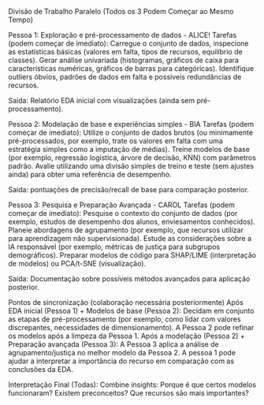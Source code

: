 Divisão de Trabalho Paralelo (Todos os 3 Podem Começar ao Mesmo Tempo)

Pessoa 1: Exploração e pré-processamento de dados - ALICE!
Tarefas (podem começar de imediato):
Carregue o conjunto de dados, inspecione as estatísticas básicas (valores em falta, tipos de recursos, equilíbrio de classes).
Gerar análise univariada (histogramas, gráficos de caixa para características numéricas, gráficos de barras para categóricas).
Identifique outliers óbvios, padrões de dados em falta e possíveis redundâncias de recursos.

Saída: Relatório EDA inicial com visualizações (ainda sem pré-processamento).


Pessoa 2: Modelação de base e experiências simples - BIA
Tarefas (podem começar de imediato):
Utilize o conjunto de dados brutos (ou minimamente pré-processados, por exemplo, trate os valores em falta com uma estratégia simples como a imputação de médias).
Treine modelos de base (por exemplo, regressão logística, árvore de decisão, KNN) com parâmetros padrão.
Avalie utilizando uma divisão simples de treino e teste (sem ajustes ainda) para obter uma referência de desempenho.

Saída: pontuações de precisão/recall de base para comparação posterior.


Pessoa 3: Pesquisa e Preparação Avançada - CAROL
Tarefas (podem começar de imediato):
Pesquise o contexto do conjunto de dados (por exemplo, estudos de desempenho dos alunos, enviesamentos conhecidos).
Planeie abordagens de agrupamento (por exemplo, que recursos utilizar para aprendizagem não supervisionada).
Estude as considerações sobre a IA responsável (por exemplo, métricas de justiça para subgrupos demográficos).
Preparar modelos de código para SHAP/LIME (interpretação de modelos) ou PCA/t-SNE (visualização).

Saída: Documentação sobre possíveis métodos avançados para aplicação posterior.


Pontos de sincronização (colaboração necessária posteriormente)
Após EDA inicial (Pessoa 1) + Modelos de base (Pessoa 2):
Decidam em conjunto as etapas de pré-processamento (por exemplo, como lidar com valores discrepantes, necessidades de dimensionamento).
A Pessoa 2 pode refinar os modelos após a limpeza da Pessoa 1.
Após a modelação (Pessoa 2) + Preparação avançada (Pessoa 3):
A Pessoa 3 aplica a análise de agrupamento/justiça no melhor modelo da Pessoa 2.
A pessoa 1 pode ajudar a interpretar a importância do recurso em comparação com as conclusões da EDA.

Interpretação Final (Todas):
Combine insights: Porque é que certos modelos funcionaram? Existem preconceitos? Que recursos são mais importantes?
